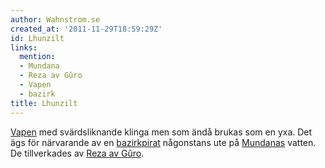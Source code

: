```yaml
---
author: Wahnstrom.se
created_at: '2011-11-29T18:59:29Z'
id: Lhunzilt
links:
  mention:
  - Mundana
  - Reza av Gûro
  - Vapen
  - bazirk
title: Lhunzilt
---
```


[Vapen] med svärdsliknande klinga men som ändå brukas som en yxa. Det ägs för närvarande av en
[bazirkpirat] någonstans ute på [Mundanas] vatten. De tillverkades av [Reza av Gûro].

  [Vapen]: Vapen
  [bazirkpirat]: bazirk
  [Mundanas]: Mundana
  [Reza av Gûro]: Reza_av_Gûro